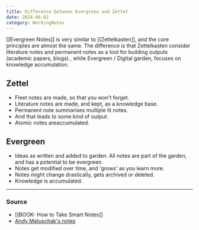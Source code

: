 ```yaml
---
title: Difference between Evergreen and Zettel
date: 2024-06-02
category: WorkingNotes
---
```


[[Evergreen Notes]] is very similar to [[Zettelkasten]], and the core principles are almost the same. The difference is that Zettelkasten consider literature notes and permanent notes as a tool for building outputs (academic papers, blogs) , while Evergreen / Digital garden, focuses on knowledge accumulation. 

## Zettel
- Fleet notes are made, so that you won't forget.
- Literature notes are made, and kept, as a knowledge base.
- Permanent note summarises multiple lit notes.
- And that leads to some kind of output.
- Atomic notes areaccumulated.

## Evergreen
- Ideas as written and added to garden. All notes are part of the garden, and has a potential to be evergreen.
- Notes get modified over time, and 'grows' as you learn more.
- Notes might change drastically, gets archived or deleted.
- Knowledge is accumulated.

---
### Source
- [[BOOK- How to Take Smart Notes]]
- [Andy Matuschak's notes](https://notes.andymatuschak.org/My_morning_writing_practice?stackedNotes=z4SDCZQeRo4xFEQ8H4qrSqd68ucpgE6LU155C)
